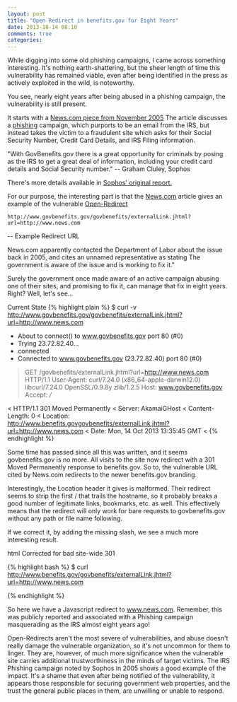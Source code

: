 ```yaml
---
layout: post
title: "Open Redirect in benefits.gov for Eight Years"
date: 2013-10-14 08:10
comments: true
categories: 
---
```


While digging into some old phishing campaigns, I came across something interesting.  It's nothing earth-shattering, but the sheer length of time this vulnerability has remained viable, even after being identified in the press as actively exploited in the wild, is noteworthy.

You see, nearly eight years after being abused in a phishing campaign, the vulnerability is still present.

<!-- more -->

It starts with a [News.com piece from November 2005](http://news.cnet.com/Phishers-use-IRS-tax-refund-as-bait/2100-7349_3-5977588.html)  The article discusses a [phishing](http://en.wikipedia.org/wiki/Phishing) campaign, which purports to be an email from the IRS, but instead takes the victim to a fraudulent site which asks for their Social Security Number, Credit Card Details, and IRS Filing information.

 "With GovBenefits.gov there is a great opportunity for criminals by posing as the IRS to get a great deal of information, including your credit card details and Social Security number."
										--	Graham Cluley, Sophos

There's more details available in [Sophos' original report.](http://www.sophos.com/en-us/press-office/press-releases/2005/11/irsphish.aspx)

For our purpose, the interesting part is that the [News.com](http://news.cnet.com/Phishers-use-IRS-tax-refund-as-bait/2100-7349_3-5977588.html) article gives an example of the vulnerable [Open-Redirect](http://cwe.mitre.org/data/definitions/601.html)

```
http://www.govbenefits.gov/govbenefits/externalLink.jhtml?url=http://www.news.com
```
-- Example Redirect URL

News.com apparently contacted the Department of Labor about the issue back in 2005, and cites an unnamed representative as stating The government is aware of the issue and is working to fix it."

Surely the government once made aware of an active campaign abusing one of their sites, and promising to fix it, can manage that fix in eight years.  Right?  Well, let's see...

Current State
{% highlight plain %}
$ curl -v http://www.govbenefits.gov/govbenefits/externalLink.jhtml?url=http://www.news.com
* About to connect() to www.govbenefits.gov port 80 (#0)
*   Trying 23.72.82.40...
* connected
* Connected to www.govbenefits.gov (23.72.82.40) port 80 (#0)
> GET /govbenefits/externalLink.jhtml?url=http://www.news.com HTTP/1.1
> User-Agent: curl/7.24.0 (x86_64-apple-darwin12.0) libcurl/7.24.0 OpenSSL/0.9.8y zlib/1.2.5
> Host: www.govbenefits.gov
> Accept: */*
> 
< HTTP/1.1 301 Moved Permanently
< Server: AkamaiGHost
< Content-Length: 0
< Location: http://www.benefits.govgovbenefits/externalLink.jhtml?url=http://www.news.com
< Date: Mon, 14 Oct 2013 13:35:45 GMT
< 
{% endhighlight %}

Some time has passed since all this was written, and it seems govbenefits.gov is no more.  All visits to the site now redirect with a 301 Moved Permanently response to benefits.gov.  So to, the vulnerable URL cited by News.com redirects to the newer benefits.gov branding.

Interestingly, the Location header it gives is malformed.  Their redirect seems to strip the first / that trails the hostname, so it probably breaks a good number of legitimate links, bookmarks, etc.  as well.  This effectively means that the redirect will only work for bare requests to govbenefits.gov without any path or file name following.

If we correct it, by adding the missing slash, we see a much more interesting result.  

html Corrected for bad site-wide 301

{% highlight bash %}
$ curl http://www.benefits.gov/govbenefits/externalLink.jhtml?url=http://www.news.com
<html>
<head>
	<script>
			window.location.href = "http://www.news.com";
	</script>
</head>
<body>
</body>
</html>
{% endhighlight %}

So here we have a Javascript redirect to www.news.com.  Remember, this was publicly reported and associated with a Phishing campaign masquerading as the IRS almost eight years ago!

Open-Redirects aren't the most severe of vulnerabilities, and abuse doesn't really damage the vulnerable organization, so it's not uncommon for them to linger.  They are, however, of much more significance when the vulnerable site carries additional trustworthiness in the minds of target victims.  The IRS Phishing campaign noted by Sophos in 2005 shows a good example of the impact.  It's a shame that even after being notified of the vulnerability, it appears those responsible for securing government web properties, and the trust the general public places in them, are unwilling or unable to respond.  